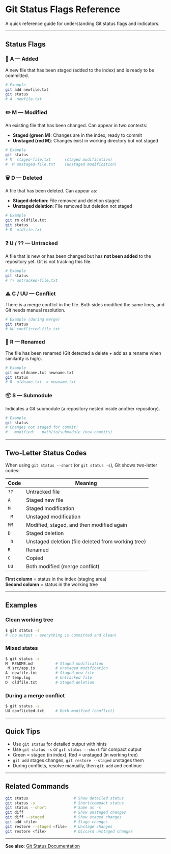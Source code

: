 # Git Status Flags Reference

A quick reference guide for understanding Git status flags and indicators.

---

## Status Flags

### 📝 **A** — Added
A new file that has been staged (added to the index) and is ready to be committed.

```bash
# Example
git add newfile.txt
git status
# A  newfile.txt
```

### ✏️ **M** — Modified
An existing file that has been changed. Can appear in two contexts:
- **Staged (green M)**: Changes are in the index, ready to commit
- **Unstaged (red M)**: Changes exist in working directory but not staged

```bash
# Example
git status
# M  staged-file.txt      (staged modification)
#  M unstaged-file.txt    (unstaged modification)
```

### 🗑️ **D** — Deleted
A file that has been deleted. Can appear as:
- **Staged deletion**: File removed and deletion staged
- **Unstaged deletion**: File removed but deletion not staged

```bash
# Example
git rm oldfile.txt
git status
# D  oldfile.txt
```

### ❓ **U** / **??** — Untracked
A file that is new or has been changed but has **not been added** to the repository yet. Git is not tracking this file.

```bash
# Example
git status
# ?? untracked-file.txt
```

### ⚠️ **C** / **UU** — Conflict
There is a merge conflict in the file. Both sides modified the same lines, and Git needs manual resolution.

```bash
# Example (during merge)
git status
# UU conflicted-file.txt
```

### 🔄 **R** — Renamed
The file has been renamed (Git detected a delete + add as a rename when similarity is high).

```bash
# Example
git mv oldname.txt newname.txt
git status
# R  oldname.txt -> newname.txt
```

### 📦 **S** — Submodule
Indicates a Git submodule (a repository nested inside another repository).

```bash
# Example
git status
# Changes not staged for commit:
#   modified:   path/to/submodule (new commits)
```

---

## Two-Letter Status Codes

When using `git status --short` (or `git status -s`), Git shows two-letter codes:

| Code | Meaning |
|------|---------|
| `??` | Untracked file |
| `A ` | Staged new file |
| `M ` | Staged modification |
| ` M` | Unstaged modification |
| `MM` | Modified, staged, and then modified again |
| `D ` | Staged deletion |
| ` D` | Unstaged deletion (file deleted from working tree) |
| `R ` | Renamed |
| `C ` | Copied |
| `UU` | Both modified (merge conflict) |

**First column** = status in the index (staging area)  
**Second column** = status in the working tree

---

## Examples

### Clean working tree
```bash
$ git status -s
# (no output - everything is committed and clean)
```

### Mixed states
```bash
$ git status -s
M  README.md          # Staged modification
 M src/app.js         # Unstaged modification
A  newfile.txt        # Staged new file
?? temp.log           # Untracked file
D  oldfile.txt        # Staged deletion
```

### During a merge conflict
```bash
$ git status -s
UU conflicted.txt     # Both modified (conflict)
```

---

## Quick Tips

- Use `git status` for detailed output with hints
- Use `git status -s` or `git status --short` for compact output
- Green = staged (in index), Red = unstaged (in working tree)
- `git add` stages changes, `git restore --staged` unstages them
- During conflicts, resolve manually, then `git add` and continue

---

## Related Commands

```bash
git status                    # Show detailed status
git status -s                 # Short/compact status
git status --short            # Same as -s
git diff                      # Show unstaged changes
git diff --staged             # Show staged changes
git add <file>                # Stage changes
git restore --staged <file>   # Unstage changes
git restore <file>            # Discard unstaged changes
```

---

**See also**: [Git Status Documentation](https://git-scm.com/docs/git-status)
